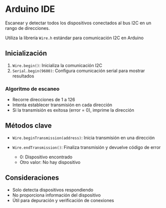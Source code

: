 # Arduino IDE

Escanear y detectar todos los dispositivos conectados al bus I2C en un rango de direcciones.

Utiliza la librería `Wire.h` estándar para comunicación I2C en Arduino

## Inicialización

1. `Wire.begin()`: Inicializa la comunicación I2C
2. `Serial.begin(9600)`: Configura comunicación serial para mostrar resultados

### Algoritmo de escaneo

* Recorre direcciones de 1 a 126
* Intenta establecer transmisión en cada dirección
* Si la transmisión es exitosa (error = 0), imprime la dirección

## Métodos clave

* `Wire.beginTransmission(address)`: Inicia transmisión en una dirección
* `Wire.endTransmission()`: Finaliza transmisión y devuelve código de error

    * 0: Dispositivo encontrado
    * Otro valor: No hay dispositivo

## Consideraciones

* Solo detecta dispositivos respondiendo
* No proporciona información del dispositivo
* Útil para depuración y verificación de conexiones